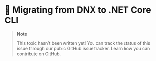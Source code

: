 # 🔧 Migrating from DNX to .NET Core CLI

> **Note**
> 
> This topic hasn’t been written yet! You can track the status of this issue through our public GitHub issue tracker. Learn how you can contribute on GitHub.
